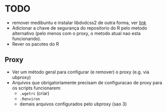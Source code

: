 # TODO

* remover medibuntu e instalar libdvdcss2 de outra forma, ver
  [link](http://www.webupd8.org/2014/04/10-things-to-do-after-installing-ubuntu.html)
* Adicionar a chave de segurança do repositorio do R pelo metodo
  alternativo (pelo menos com o proxy, o metodo atual nao esta
  funcionando).
* Rever os pacotes do R

## Proxy

* Ver um método geral para configurar (e remover) o proxy (e.g. via
  ubproxy)
* Arquivos que obrigatoriamente precisam de configuracao de proxy para
  os scripts funcionarem:
  * `.wgetrc` (criar)
  * `.Renviron`
  * demais arquivos configurados pelo ubproxy (sao 3)

